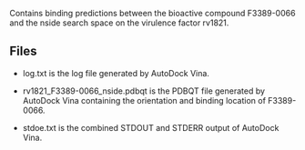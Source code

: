 Contains binding predictions between the bioactive compound F3389-0066 and the nside search space on the virulence factor rv1821.

## Files

- log.txt is the log file generated by AutoDock Vina.

- rv1821_F3389-0066_nside.pdbqt is the PDBQT file generated by AutoDock Vina containing the orientation and binding location of F3389-0066.

- stdoe.txt is the combined STDOUT and STDERR output of AutoDock Vina.

